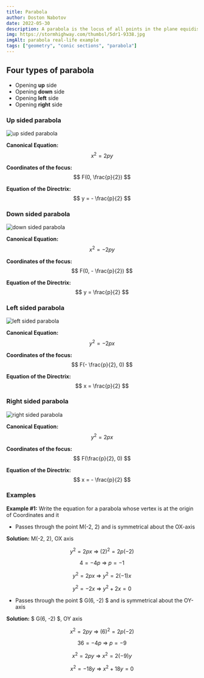 ```yaml
---
title: Parabola
author: Doston Nabotov
date: 2022-05-30
description: A parabola is the locus of all points in the plane equidistant from a given point F and a given line.  The point F is called the focus of the parabola and the line is called the directrix.
img: https://stormhighway.com/thumbsl/5dr1-9338.jpg
imgAlt: parabola real-life example
tags: ["geometry", "conic sections", "parabola"]
---
```


## Four types of parabola

  - Opening **up** side
  - Opening **down** side
  - Opening **left** side
  - Opening **right** side

### Up sided parabola

![up sided parabola](/assets/images/parabola-up.png)

**Canonical Equation:** $$ x^{2} = 2py $$

**Coordinates of the focus:** $$ F(0, \frac{p}{2}) $$

**Equation of the Directrix:** $$ y = - \frac{p}{2} $$

### Down sided parabola

![down sided parabola](/assets/images/parabola-down.png)

**Canonical Equation:** $$ x^{2} = -2py $$

**Coordinates of the focus:** $$ F(0, - \frac{p}{2}) $$

**Equation of the Directrix:** $$ y = \frac{p}{2} $$

### Left sided parabola

![left sided parabola](/assets/images/parabola-left.png)

**Canonical Equation:** $$ y^{2} = -2px $$

**Coordinates of the focus:** $$ F(- \frac{p}{2}, 0) $$

**Equation of the Directrix:** $$ x = \frac{p}{2} $$

### Right sided parabola

![right sided parabola](/assets/images/parabola-right.png)

**Canonical Equation:** $$ y^{2} = 2px $$

**Coordinates of the focus:** $$ F(\frac{p}{2}, 0) $$

**Equation of the Directrix:** $$ x = - \frac{p}{2} $$

### Examples

**Example #1:** Write the equation for a parabola whose vertex is at the origin of Coordinates and it

  - Passes through the point M(-2, 2) and is symmetrical about the OX-axis

**Solution:** M(-2, 2), OX axis

$$ y^2=2px \ \Rightarrow\ (2)^2=2p(-2) $$

$$ 4 = -4p \ \Rightarrow\ p = -1 $$

$$ y^2 = 2px \ \Rightarrow\ y^2=2(-1)x $$

$$ y^2 = -2x \ \Rightarrow\ y^2 + 2x = 0 $$

  - Passes through the point $ G(6, -2) $ and is symmetrical about the OY-axis

**Solution:** $ G(6, -2) $, OY axis

$$ x^2=2py \ \Rightarrow\ (6)^2=2p(-2) $$

$$ 36 = -4p \ \Rightarrow\ p = -9 $$

$$ x^2 = 2py \ \Rightarrow\ x^2=2(-9)y $$

$$ x^2 = -18y \ \Rightarrow\ x^2 + 18y = 0 $$
